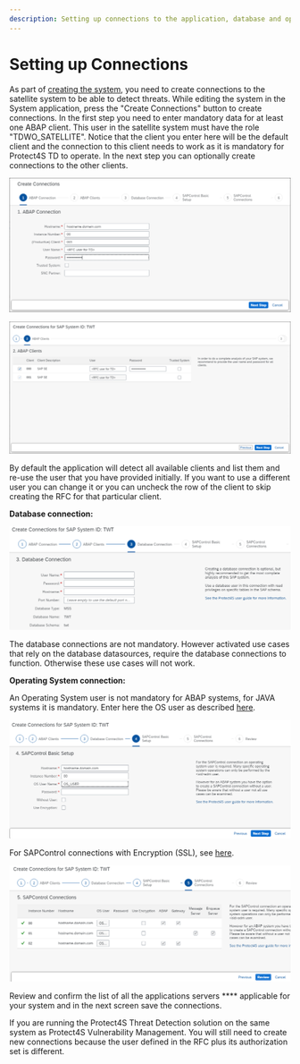 ```yaml
---
description: Setting up connections to the application, database and operating system
---
```


# Setting up Connections

As part of [creating the system](../), you need to create connections to the satellite system to be able to detect threats. While editing the system in the System application, press the "Create Connections" button to create connections. In the first step you need to enter mandatory data for at least one ABAP client. This user in the satellite system must have the role "TDWO\_SATELLITE". Notice that the client you enter here will be the default client and the connection to this client needs to work as it is mandatory for Protect4S TD to operate. In the next step you can optionally create connections to the other clients.

![Creating ABAP connection](<../../../../.gitbook/assets/image (51).png>)

![Creating RFCs in the back-end system](<../../../../.gitbook/assets/image (29) (1).png>)

By default the application will detect all available clients and list them and re-use the user that you have provided initially. If you want to use a different user you can change it or you can uncheck the row of the client to skip creating the RFC for that particular client.

**Database connection:**

![Setting up database connection](<../../../../.gitbook/assets/image (14).png>)

The database connections are not mandatory. However activated use cases that rely on the database datasources, require the database connections to function. Otherwise these use cases will not work.

**Operating System connection:**

An Operating System user is not mandatory for ABAP systems, for JAVA systems it is mandatory. Enter here the OS user as described [here](../../users-and-authorizations/operating-system-user.md).

![Connecting to the operating system of the satellite system](<../../../../.gitbook/assets/image (52) (1).png>)

For SAPControl connections with Encryption (SSL), see [here](using-https-for-sapcontrol.md).

![Overview of all the instances where sapcontrol will be used](<../../../../.gitbook/assets/image (25) (1).png>)

Review and confirm the list of all the applications servers **** applicable for your system and in the next screen save the connections.

If you are running the Protect4S Threat Detection solution on the same system as Protect4S Vulnerability Management. You will still need to create new connections because the user defined in the RFC plus its authorization set is different.
